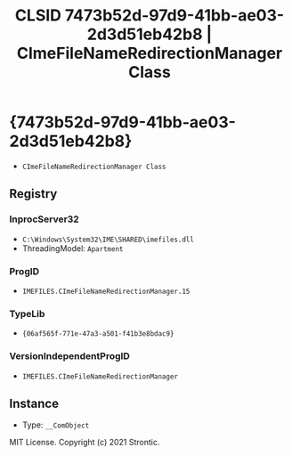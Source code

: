 ﻿---
title: "CLSID 7473b52d-97d9-41bb-ae03-2d3d51eb42b8 | CImeFileNameRedirectionManager Class"
excerpt: What is COM-Object CLSID 7473b52d-97d9-41bb-ae03-2d3d51eb42b8?
---

# {7473b52d-97d9-41bb-ae03-2d3d51eb42b8}

* `CImeFileNameRedirectionManager Class`

## Registry


### InprocServer32

* `C:\Windows\System32\IME\SHARED\imefiles.dll`
* ThreadingModel: `Apartment`

### ProgID

* `IMEFILES.CImeFileNameRedirectionManager.15`

### TypeLib

* `{06af565f-771e-47a3-a501-f41b3e8bdac9}`

### VersionIndependentProgID

* `IMEFILES.CImeFileNameRedirectionManager`

## Instance

* Type: `__ComObject`

MIT License. Copyright (c) 2021 Strontic.


